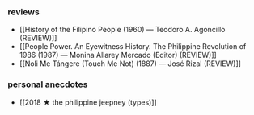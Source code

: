 ### reviews
- [[History of the Filipino People (1960) — Teodoro A. Agoncillo (REVIEW)]]
- [[People Power. An Eyewitness History. The Philippine Revolution of 1986 (1987) — Monina Allarey Mercado (Editor) (REVIEW)]]
- [[Noli Me Tángere (Touch Me Not) (1887) — José Rizal (REVIEW)]]
### personal anecdotes
- [[2018 ★ the philippine jeepney (types)]]